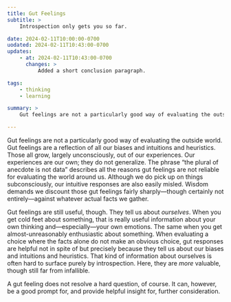 ```yaml
---
title: Gut Feelings
subtitle: >
    Introspection only gets you so far.

date: 2024-02-11T10:00:00-0700
uodated: 2024-02-11T10:43:00-0700
updates:
    - at: 2024-02-11T10:43:00-0700
      changes: >
          Added a short conclusion paragraph.

tags:
    - thinking
    - learning

summary: >
    Gut feelings are not a particularly good way of evaluating the outside world. They are far from useless, though.

---
```


Gut feelings are not a particularly good way of evaluating the outside world. Gut feelings are a reflection of all our biases and intuitions and heuristics. Those all grow, largely unconsciously, out of our experiences. Our experiences are our own; they do not generalize. The phrase “the plural of anecdote is not data” describes all the reasons gut feelings are not reliable for evaluating the world around us. Although we do pick up on things subconsciously, our intuitive responses are also easily misled. Wisdom demands we discount those gut feelings fairly sharply—though certainly not entirely—against whatever actual facts we gather.

Gut feelings are still useful, though. They tell us about *ourselves*. When you get cold feet about something, that is really useful information about your own thinking and—especially—your own emotions. The same when you get almost-unreasonably enthusiastic about something. When evaluating a choice where the facts alone do not make an obvious choice, gut responses are helpful not in spite of but precisely because they tell us about our biases and intuitions and heuristics. That kind of information about ourselves is often hard to surface purely by introspection. Here, they are *more* valuable, though still far from infallible.

A gut feeling does not resolve a hard question, of course. It can, however, be a good prompt for, and provide helpful insight for, further consideration.
